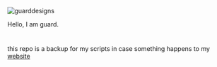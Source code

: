 ![guarddesigns](https://i.postimg.cc/L4C9mt6y/guardsiggy.png)


Hello, I am guard.

#
this repo is a backup for my scripts in case something happens to my [website](https://guard.lol)


